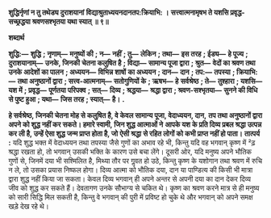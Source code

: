 **शुद्धिर्नृणां न तु तथेड्य दुराशयानां** **विद्याश्रुताध्ययनदानतप:क्रियाभि: ।** **सत्त्वात्मनामृषभ ते यशसि प्रवृद्ध-** **सच्छ्रद्धया श्रवणसश्भृतया यथा स्यात् ॥ ९॥** 

**शब्दार्थ** 

**शुद्धि:—** **शुद्धि** **; नृणाम्—** **मनुष्यों की** **; न—** **नहीं** **; तु—** **लेकिन** **; तथा—** **इस तरह** **; ईड्य—** **हे पूज्य** **; दुराशयानाम्—** **उनके, जिनकी** **चेतना कलुषित है** **; विद्या—** **सामान्य पूजा द्वारा** **; श्रुत—** **वेदों का श्रवण तथा उनके आदेशों का पालन** **; अध्ययन—** **विभिन्न शाषों** **का अध्ययन** **; दान—** **दान** **; तप:—** **तपस्या** **; क्रियाभि:—** **तथा अनुष्ठानों द्वारा** **; सत्त्व-आत्मनाम्—** **सतोगुणियों के** **; ऋषभ—** **हे** **सर्वश्रेष्ठ** **; ते—** **तुश्हारा** **; यशसि—** **यश में** **; प्रवृद्ध—** **पूर्णतया परिपक्व** **; सत्—** **दिव्य** **; श्रद्धया—** **श्रद्धा द्वारा** **; श्रवण-सश्भृतया—** **सुनने की विधि से पुष्ट हुआ** **; यथा—** **जिस तरह** **; स्यात्—** **है।** **.** 

**हे सर्वश्रेष्ठ, जिनकी चेतना मोह से कलुषित है, वे केवल सामान्य पूजा, वेदाध्ययन, दान,** **तप तथा अनुष्ठानों द्वारा अपने को शुद्ध नहीं कर सकते। हमारे स्वामी, जिन शुद्ध आत्माओं ने** **आपके यश के प्रति दिव्य प्रबल श्रद्धा उत्पन्न कर ली है, उन्हें ऐसा शुद्ध जन्म प्राप्त होता है, जो** **ऐसी श्रद्धा से रहित लोगों को कभी प्राप्त नहीं हो पाता।** **तात्पर्य :** यदि शुद्ध भक्त में वेदाध्ययन तथा तपस्या जैसे गुणों का अभाव रहे भी, किन्तु यदि वह भगवान् कृष्ण में ²ढ़ श्रद्धा रखता हो, तो भगवान् उसकी भक्ति के कारण उसे बचा लेंगे। दूसरी ओर, यदि मनुष्य अपने भौतिक गुणों से, जिनमें दया भी सश्मिलित है, मिथ्या तौर पर गॢवत हो उठे, किन्तु कृष्ण के यशोगान तथा श्रवण में रुचि न ले, तो उसका प्रयास निष्फल होगा। दिव्य आत्मा को भौतिक दया, दान या पाण्डित्य की किसी भी मात्रा द्वारा शुद्ध नहीं किया जा सकता। केवल दिव्य भगवान् ही अपने अन्तर से अपनी दया का दान देकर दिव्य जीव को शुद्ध कर सकते हैं। देवतागण उनके सौभाग्य से चकित थे। कृष्ण का श्रवण करने मात्र से ही मनुष्य को सारी सिद्धि मिल सकती है, किन्तु वे भगवान् की पुरी में प्रविष्ट हो चुके थे और भगवान् को अपने समक्ष खड़े देख रहे थे।  